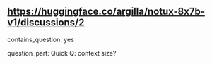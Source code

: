 ## https://huggingface.co/argilla/notux-8x7b-v1/discussions/2

contains_question: yes

question_part: Quick Q: context size?